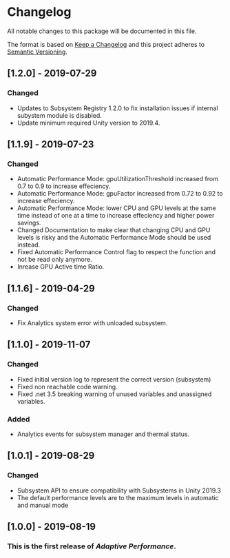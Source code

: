 # Changelog
All notable changes to this package will be documented in this file.

The format is based on [Keep a Changelog](http://keepachangelog.com/en/1.0.0/)
and this project adheres to [Semantic Versioning](http://semver.org/spec/v2.0.0.html).

## [1.2.0] - 2019-07-29

### Changed
- Updates to Subsystem Registry 1.2.0 to fix installation issues if internal subystem module is disabled.
- Update minimum required Unity version to 2019.4.

## [1.1.9] - 2019-07-23

### Changed
- Automatic Performance Mode: gpuUtilizationThreshold increased from 0.7 to 0.9 to increase effeciency.
- Automatic Performance Mode: gpuFactor increased from 0.72 to 0.92 to increase effeciency.
- Automatic Performance Mode: lower CPU and GPU levels at the same time instead of one at a time to increase effeciency and higher power savings.
- Changed Documentation to make clear that changing CPU and GPU levels is risky and the Automatic Performance Mode should be used instead.
- Fixed Automatic Performance Control flag to respect the function and not be read only anymore.
- Inrease GPU Active time Ratio.

## [1.1.6] - 2019-04-29

### Changed
- Fix Analytics system error with unloaded subsystem.

## [1.1.0] - 2019-11-07

### Changed
- Fixed initial version log to represent the correct version (subsystem)
- Fixed non reachable code warning.
- Fixed .net 3.5 breaking warning of unused variables and unassigned variables.

### Added
- Analytics events for subsystem manager and thermal status.

## [1.0.1] - 2019-08-29

### Changed
- Subsystem API to ensure compatibility with Subsystems in Unity 2019.3
- The default performance levels are to the maximum levels in automatic and manual mode

## [1.0.0] - 2019-08-19

### This is the first release of *Adaptive Performance*.
